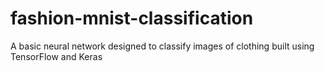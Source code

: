 # fashion-mnist-classification
A basic neural network designed to classify images of clothing built using TensorFlow and Keras
